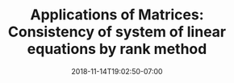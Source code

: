---
title: 'Applications of Matrices: Consistency of system of linear equations by rank method'
date: 2018-11-14T19:02:50-07:00
draft: false
weight: 5
extensions:
    - katex
---
